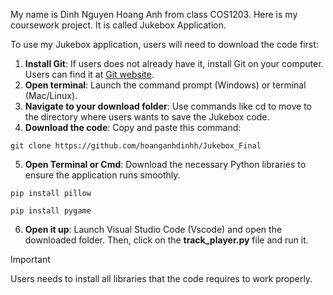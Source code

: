 My name is Dinh Nguyen Hoang Anh from class COS1203. Here is my coursework project. It is called Jukebox Application. 

To use my Jukebox application, users will need to download the code first: 

1. **Install Git**: If users does not already have it, install Git on your computer. Users can find it at [Git website](https://git-scm.com/).
2. **Open terminal**: Launch the command prompt (Windows) or terminal (Mac/Linux).
3. **Navigate to your download folder**: Use commands like cd to move to the directory where users wants to save the Jukebox code.
4. **Download the code**: Copy and paste this command:

```
git clone https://github.com/hoanganhdinhh/Jukebox_Final
```
5. **Open Terminal or Cmd**: Download the necessary Python libraries to ensure the application runs smoothly.

```
pip install pillow
```
```
pip install pygame
```

6. **Open it up**: Launch Visual Studio Code (Vscode) and open the downloaded folder. Then, click on the **track_player.py** file and run it.

> [!IMPORTANT]
> Users needs to install all libraries that the code requires to work properly.
